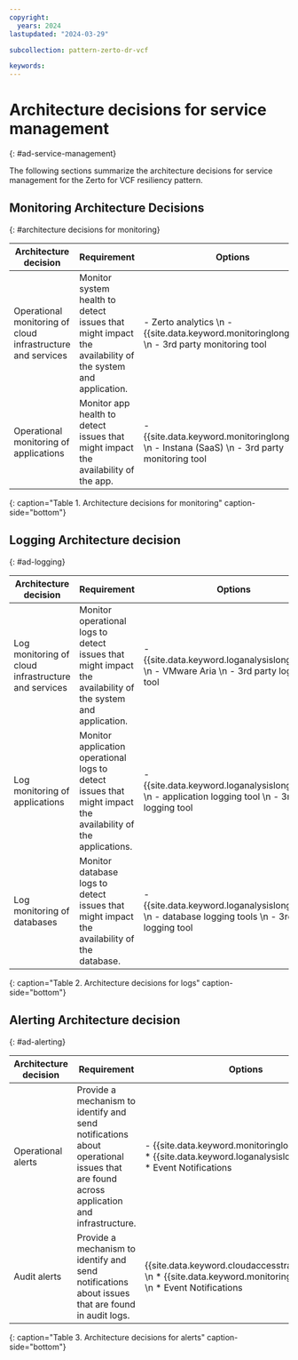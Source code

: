 ```yaml
---
copyright:
  years: 2024
lastupdated: "2024-03-29"

subcollection: pattern-zerto-dr-vcf

keywords:
---
```

# Architecture decisions for service management
{: #ad-service-management}

The following sections summarize the architecture decisions for service management for the Zerto for VCF resiliency pattern.

## Monitoring Architecture Decisions
{: #architecture decisions for monitoring}

| Architecture decision                                                    | Requirement                                                                                    | Options                                                | Decision                    | Rationale                                                                                                                                                                                                                                      |
| ---------------------------------------------------------------------------------- | -------------------------------------------------------------------------------------------------------- | ---------------------------------------------------------------- | ------------------------------------- | -------------------------------------------------------------------------------------------------------------------------------------------------------------------------------------------------------------------------------------------------------- |
| Operational monitoring of cloud infrastructure and services                        | Monitor system health to detect issues that might impact the availability of the system and application. | - Zerto analytics  \n -  {{site.data.keyword.monitoringlong_notm}}  \n -  3rd party monitoring tool | Zerto analytics                       | Zerto analytics is included in the service, which requires the creation of a Zerto account.                                                                                                                                                                   |
| Operational monitoring of applications                                             | Monitor app health to detect issues that might impact the availability of the app.                       | - {{site.data.keyword.monitoringlong_notm}}  \n -  Instana (SaaS)  \n -  3rd party monitoring tool  | {{site.data.keyword.monitoringlong_notm}} and Instana (SaaS) | Instana is used along with {{site.data.keyword.monitoringlong_notm}} to provide more application performance metrics and management automation. Instana provides data and actionable insights to monitor the applications and automate root-cause analysis.
{: caption="Table 1. Architecture decisions for monitoring" caption-side="bottom"}

## Logging Architecture decision
{: #ad-logging}

| Architecture decision                                                    | Requirement                                                                                   | Options                                                | Decision                    | Rationale                                                                                                                                                                                                                                      |
| ---------------------------------------------------------------------------------- | -------------------------------------------------------------------------------------------------------- | ---------------------------------------------------------------- | ------------------------------------- | -------------------------------------------------------------------------------------------------------------------------------------------------------------------------------------------------------------------------------------------------------- |
|  Log monitoring of cloud infrastructure and services                          | Monitor operational logs to detect issues that might impact the availability of the system and application.   | - {{site.data.keyword.loganalysislong_notm}}  \n -  VMware Aria  \n -  3rd party logging tool              | {{site.data.keyword.loganalysislong_notm}}                            | {{site.data.keyword.loganalysislong_notm}} collects operational logs from applications, platform resources, and infrastructure and provides interfaces to view and analyze all logs.                                                                                                                                                                    |
| Log monitoring of applications                                               | Monitor application operational logs to detect issues that might impact the availability of the applications. | - {{site.data.keyword.loganalysislong_notm}}  \n -  application logging tool  \n -  3rd party logging tool | {{site.data.keyword.loganalysislong_notm}} and application logging tool | Use the application logging tool to send application logs to {{site.data.keyword.loganalysislong_notm}} and aggregate application-specific log details.                              |
| Log monitoring of databases                                                  | Monitor database logs to detect issues that might impact the availability of the database.                    | - {{site.data.keyword.loganalysislong_notm}}  \n -  database logging tools  \n -  3rd party logging tool   | {{site.data.keyword.loganalysislong_notm}} and database logging tool    | Use the database logging tools along with {{site.data.keyword.loganalysislong_notm}} to get more database-specific log information.                                                  |
{: caption="Table 2. Architecture decisions for logs" caption-side="bottom"}

## Alerting Architecture decision
{: #ad-alerting}

| Architecture decision                                                | Requirement                                                                                                                 | Options                                                 | Decision                                                | Rationale                                                                                                                                                                                                                                                   |
| ------------------------------------------------------------------------------ | ------------------------------------------------------------------------------------------------------------------------------------- | ----------------------------------------------------------------- | ----------------------------------------------------------------- | --------------------------------------------------------------------------------------------------------------------------------------------------------------------------------------------------------------------------------------------------------------------- |
| Operational alerts                                                             | Provide a mechanism to identify and send notifications about operational issues that are found across application and infrastructure. | - {{site.data.keyword.monitoringlong_notm}} \n * {{site.data.keyword.loganalysislong_notm}} \n * Event Notifications    | {{site.data.keyword.monitoringlong_notm}} \n * {{site.data.keyword.loganalysislong_notm}} \n * Event Notifications    | {{site.data.keyword.monitoringlong_notm}} and {{site.data.keyword.loganalysislong_notm}} support the configuration of alerts to detect operational issues and send notifications to targeted channels. Event Notifications are used to route the alert events to service destinations to automate response actions.  |
| Audit alerts                                                                   | Provide a mechanism to identify and send notifications about issues that are found in audit logs.                                     | {{site.data.keyword.cloudaccesstraillong_notm}} \n * {{site.data.keyword.monitoringlong_notm}} \n * Event Notifications | {{site.data.keyword.cloudaccesstraillong_notm}} \n * {{site.data.keyword.monitoringlong_notm}} \n * Event Notifications | {{site.data.keyword.cloudaccesstraillong_notm}} supports the configuration of alerts to detect audit issues and send notifications to targeted channels. Event Notifications are used to route the alert events to service destinations to automate response.                                    |
{: caption="Table 3. Architecture decisions for alerts" caption-side="bottom"}
